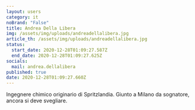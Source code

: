```yaml
---
layout: users
category: it
noBrand: "False"
title: Andrea Della Libera
img: /assets/img/uploads/andreadellalibera.jpg
article_th: /assets/img/uploads/andreadellalibera.jpg
status:
  start_date: 2020-12-28T01:09:27.587Z
  end_date: 2020-12-28T01:09:27.625Z
socials:
  mail: andrea.dellalibera
published: true
date: 2020-12-28T01:09:27.660Z
---
```

Ingegnere chimico originario di Spritzlandia. Giunto a Milano da sognatore, ancora si deve svegliare.
